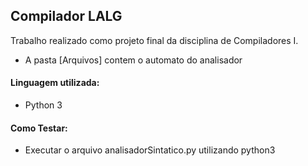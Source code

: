 ## Compilador LALG
Trabalho realizado como projeto final da disciplina de Compiladores I.
- A pasta [Arquivos] contem o automato do analisador

#### Linguagem utilizada:
* Python 3

#### Como Testar:
* Executar o arquivo analisadorSintatico.py utilizando python3

